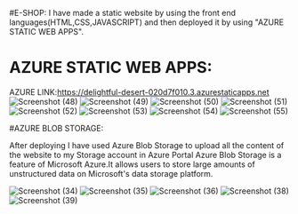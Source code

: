 #E-SHOP:
I have made a static website by using the front end languages(HTML,CSS,JAVASCRIPT) and then deployed it by using "AZURE STATIC WEB APPS".
# AZURE STATIC WEB APPS:
AZURE LINK:https://delightful-desert-020d7f010.3.azurestaticapps.net
![Screenshot (48)](https://github.com/ANJALIKOKAS/E-Shop/assets/107175066/12a301b9-775e-4bab-bcba-642054c1e766)
![Screenshot (49)](https://github.com/ANJALIKOKAS/E-Shop/assets/107175066/f0a06f7f-5267-4f31-8b29-6d1f928dd031)
![Screenshot (50)](https://github.com/ANJALIKOKAS/E-Shop/assets/107175066/5c2e422b-c3a5-4013-9eeb-4c43ab310508)
![Screenshot (51)](https://github.com/ANJALIKOKAS/E-Shop/assets/107175066/4ac2c1a4-5206-4b9b-8320-c7e06bcd0dbd)
![Screenshot (52)](https://github.com/ANJALIKOKAS/E-Shop/assets/107175066/8e473509-d803-414d-8508-ce62d16cdbb2)
![Screenshot (53)](https://github.com/ANJALIKOKAS/E-Shop/assets/107175066/b5372420-8d22-4885-a8fc-938ffc26677f)
![Screenshot (54)](https://github.com/ANJALIKOKAS/E-Shop/assets/107175066/ac251a7a-888b-4a00-b81c-9746eccaa32b)
![Screenshot (55)](https://github.com/ANJALIKOKAS/E-Shop/assets/107175066/fa4f4266-fe71-4505-805e-9a6f13574e26)


#AZURE BLOB STORAGE:

After deploying I have used Azure Blob Storage to upload all the content of the website to my Storage account in Azure Portal Azure Blob Storage is a feature of Microsoft Azure.It allows users to store large amounts of unstructured data on Microsoft's data storage platform.



![Screenshot (34)](https://github.com/ANJALIKOKAS/E-Shop/assets/107175066/e0085727-6ec7-4dce-bae1-ed571d5903d4)
![Screenshot (35)](https://github.com/ANJALIKOKAS/E-Shop/assets/107175066/4d2ed3a0-3931-41f3-9d70-7b251f5d05e0)
![Screenshot (36)](https://github.com/ANJALIKOKAS/E-Shop/assets/107175066/fff89556-1e53-4bbc-a774-38d9a104d5dc)
![Screenshot (38)](https://github.com/ANJALIKOKAS/E-Shop/assets/107175066/16d97424-5e15-4a76-87ac-50472276ab42)
![Screenshot (39)](https://github.com/ANJALIKOKAS/E-Shop/assets/107175066/a3b63655-60d7-4c68-b96d-2c082dd3400a)
